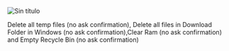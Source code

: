 ![Sin título](https://github.com/user-attachments/assets/30ec8ed4-3f27-41cf-834b-6ae2bf01f5d3)

Delete all temp files (no ask confirmation), Delete all files in Download Folder in Windows (no ask confirmation),Clear Ram (no ask confirmation) and Empty Recycle Bin (no ask confirmation)

